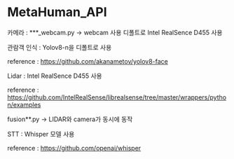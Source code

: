 # MetaHuman_API

카메라 :
***_webcam.py -> webcam 사용
디폴트로 Intel RealSence D455 사용

관람객 인식 : Yolov8-n을 디폴트로 사용

reference :
https://github.com/akanametov/yolov8-face

Lidar : 
Intel RealSence D455 사용

reference :
https://github.com/IntelRealSense/librealsense/tree/master/wrappers/python/examples

fusion**.py -> LIDAR와 camera가 동시에 동작

STT : Whisper 모델 사용

reference :
https://github.com/openai/whisper


